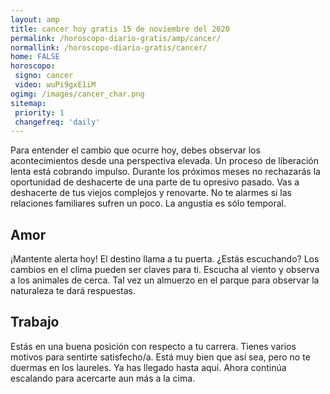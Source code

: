 ```yaml
---
layout: amp
title: cancer hoy gratis 15 de noviembre del 2020 
permalink: /horoscopo-diario-gratis/amp/cancer/
normallink: /horoscopo-diario-gratis/cancer/
home: FALSE
horoscopo:
 signo: cancer
 video: wuPi9gxE1iM
ogimg: /images/cancer_char.png
sitemap:
 priority: 1
 changefreq: 'daily'
---
```



Para entender el cambio que ocurre hoy, debes observar los acontecimientos desde una perspectiva elevada. Un proceso de liberación lenta está cobrando impulso. Durante los próximos meses no rechazarás la oportunidad de deshacerte de una parte de tu opresivo pasado. Vas a deshacerte de tus viejos complejos y renovarte. No te alarmes si las relaciones familiares sufren un poco. La angustia es sólo temporal.

## Amor

¡Mantente alerta hoy! El destino llama a tu puerta. ¿Estás escuchando? Los cambios en el clima pueden ser claves para ti. Escucha al viento y observa a los animales de cerca. Tal vez un almuerzo en el parque para observar la naturaleza te dará respuestas.

## Trabajo

Estás en una buena posición con respecto a tu carrera. Tienes varios motivos para sentirte satisfecho/a. Está muy bien que así sea, pero no te duermas en los laureles. Ya has llegado hasta aquí. Ahora continúa escalando para acercarte aun más a la cima.